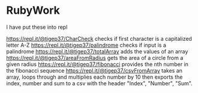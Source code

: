 # RubyWork

I have put these into repl

https://repl.it/@tigep37/CharCheck checks if first character is a capitalized letter A-Z
https://repl.it/@tigep37/palindrome checks if input is a palindrome
https://repl.it/@tigep37/totalArray adds the values of an array
https://repl.it/@tigep37/areaFromRadius gets the area of a circle from a given radius
https://repl.it/@tigep37/fibonacci provides the nth number in the fibonacci sequence
https://repl.it/@tigep37/csvFromArray takes an array, loops through and multiplies each number by 10 then exports the index, number and sum to a csv with the header "Index", "Number", "Sum".
